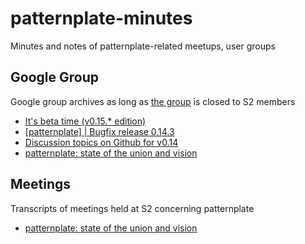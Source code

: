# patternplate-minutes
Minutes and notes of patternplate-related meetups, user groups

## Google Group
Google group archives as long as [the group](https://groups.google.com/a/sinnerschrader.com/forum/#!topic/patternplate/) is closed to S2 members
* [It's beta time (v0.15.* edition)](./googlegroup/2016-01-25-its-beta-time-v0.15.*-edition.md)
* [[patternplate] | Bugfix release 0.14.3](./googlegroup/2016-01-15-bugfix-release-0.14.3.md)
* [Discussion topics on Github for v0.14](./googlegroup/2016-01-13-discussion-topics-on-github-for-v0.14.md)
* [patternplate: state of the union and vision](./googlegroup/2016-01-12-patternplate-state-of-the-union-and-vision.md)

## Meetings
Transcripts of meetings held at S2 concerning patternplate
* [patternplate: state of the union and vision](./vision/patternplate-vision-16-01-21.md)

